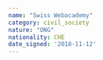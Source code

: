 ```yaml
---
name: "Swiss Webacademy"
category: civil_society
nature: "ONG"
nationality: CHE
date_signed: '2018-11-12'
---
```

    